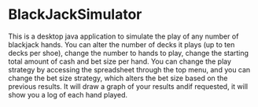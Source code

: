 # BlackJackSimulator
This is a desktop java application to simulate the play of any number of blackjack hands.  You can alter the number of decks it plays (up to ten decks per shoe), change the number to hands to play, change the starting total amount of cash and bet size per hand.  You can change the play strategy by accessing the spreadsheet through the top menu, and you can change the bet size strategy, which alters the bet size based on the previous results.  It will draw a graph of your results andif requested, it will show you a log of each hand played.
